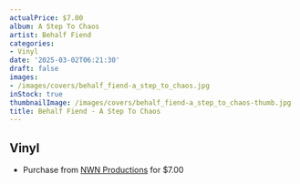 ```yaml
---
actualPrice: $7.00
album: A Step To Chaos
artist: Behalf Fiend
categories:
- Vinyl
date: '2025-03-02T06:21:30'
draft: false
images:
- /images/covers/behalf_fiend-a_step_to_chaos.jpg
inStock: true
thumbnailImage: /images/covers/behalf_fiend-a_step_to_chaos-thumb.jpg
title: Behalf Fiend - A Step To Chaos
---
```


## Vinyl
* Purchase from [NWN Productions](http://shop.nwnprod.com/index.php?route=product/product&path=76&product_id=9389&sort=pd.name&order=ASC) for $7.00
